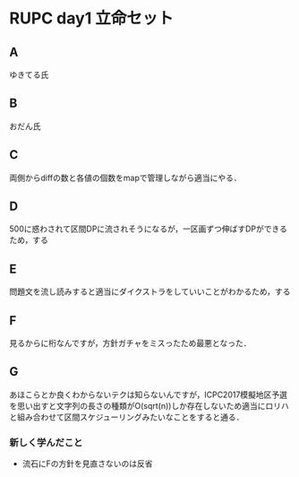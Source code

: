 # RUPC day1 立命セット
## A
ゆきてる氏

## B
おだん氏

## C
両側からdiffの数と各値の個数をmapで管理しながら適当にやる．

## D
500に惑わされて区間DPに流されそうになるが，一区画ずつ伸ばすDPができるため，する

## E
問題文を流し読みすると適当にダイクストラをしていいことがわかるため，する

## F
見るからに桁なんですが，方針ガチャをミスったため最悪となった．

## G
あほこらとか良くわからないテクは知らないんですが，ICPC2017模擬地区予選を思い出すと文字列の長さの種類がO(sqrt(n))しか存在しないため適当にロリハと組み合わせて区間スケジューリングみたいなことをすると通る．

### 新しく学んだこと
* 流石にFの方針を見直さないのは反省

